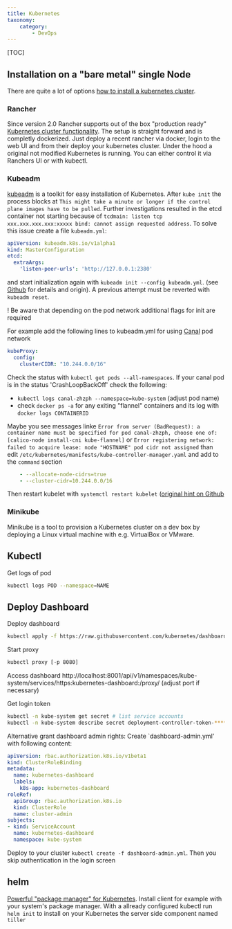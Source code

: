 ```yaml
---
title: Kubernetes
taxonomy:
    category:
        - DevOps
---
```


[TOC]
## Installation on a "bare metal" single Node

There are quite a lot of options [how to install a kubernetes cluster](https://kubernetes.io/docs/setup/pick-right-solution/). 

### Rancher

Since version 2.0 Rancher supports out of the box "production ready" [Kubernetes cluster functionality](https://rancher.com/kubernetes/). The setup is straight forward and is completly dockerized. Just deploy a recent rancher via docker, login to the web UI and from their deploy your kubernetes cluster. Under the hood a original not modified Kubernetes is running. You can either control it via Ranchers UI or with kubectl.

### Kubeadm

[kubeadm](https://kubernetes.io/docs/setup/independent/create-cluster-kubeadm/) is a toolkit for easy installation of Kubernetes.
After `kube init` the process blocks at `This might take a minute or longer if the control plane images have to be pulled`. Further investigations resulted in the etcd container not starting because of `tcdmain: listen tcp xxx.xxx.xxx.xxx:xxxxx bind: cannot assign requested address`.  To solve this issue create a file `kubeadm.yml`:
```yaml
apiVersion: kubeadm.k8s.io/v1alpha1
kind: MasterConfiguration
etcd:
  extraArgs:
    'listen-peer-urls': 'http://127.0.0.1:2380'
```
and start initialization again with `kubeadm init --config kubeadm.yml`. (see [Github](https://github.com/kubernetes/kubernetes/issues/57709) for details and origin). A previous attempt must be reverted with `kubeadm reset`.

! Be aware that depending on the pod network additional flags for init are required

For example add the following lines to kubeadm.yml for using [Canal](https://github.com/projectcalico/canal/tree/master/k8s-install) pod network

```yaml
kubeProxy:
  config:
    clusterCIDR: "10.244.0.0/16"
```

Check the status with `kubectl get pods --all-namespaces`. If your canal pod is in the status 'CrashLoopBackOff' check the following:
* `kubectl logs canal-zhzph --namespace=kube-system` (adjust pod name)
* check `docker ps -a` for any exiting "flannel" containers and its log with `docker logs CONTAINERID`

Maybe you see messages linke `Error from server (BadRequest): a container name must be specified for pod canal-zhzph, choose one of: [calico-node install-cni kube-flannel]` or `Error registering network: failed to acquire lease: node "HOSTNAME" pod cidr not assigned` than edit `/etc/kubernetes/manifests/kube-controller-manager.yaml` and add to the `command` section
```yaml
    - --allocate-node-cidrs=true
    - --cluster-cidr=10.244.0.0/16
```
Then restart kubelet with `systemctl restart kubelet` ([original hint on Github](https://github.com/coreos/flannel/issues/728)

### Minikube

Minikube is a tool to provision a Kubernetes cluster on a dev box by deploying a Linux virtual machine with e.g. VirtualBox or VMware.

## Kubectl

Get logs of pod
```bash
kubectl logs POD --namespace=NAME
```

## Deploy Dashboard

Deploy dashboard
```bash
kubectl apply -f https://raw.githubusercontent.com/kubernetes/dashboard/master/src/deploy/recommended/kubernetes-dashboard.yaml
```

Start proxy
```bash
kubectl proxy [-p 8080] 
```

Access dashboard http://localhost:8001/api/v1/namespaces/kube-system/services/https:kubernetes-dashboard:/proxy/ (adjust port if necessary)

Get login token

```bash
kubectl -n kube-system get secret # list service accounts
kubectl -n kube-system describe secret deployment-controller-token-****
```

Alternative grant dashboard admin rights:
Create `dashboard-admin.yml' with following content:
```yaml
apiVersion: rbac.authorization.k8s.io/v1beta1
kind: ClusterRoleBinding
metadata:
  name: kubernetes-dashboard
  labels:
    k8s-app: kubernetes-dashboard
roleRef:
  apiGroup: rbac.authorization.k8s.io
  kind: ClusterRole
  name: cluster-admin
subjects:
- kind: ServiceAccount
  name: kubernetes-dashboard
  namespace: kube-system
```
Deploy to your cluster `kubectl create -f dashboard-admin.yml`. Then you skip authentication in the login screen

## helm

[Powerful "package manager" for Kubernetes](https://github.com/kubernetes/helm). Install client for example with your system's package manager. With a allready configured kubectl run `helm init` to install on your Kubernetes the server side component named `tiller` 